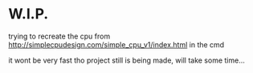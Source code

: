 # W.I.P.
trying to recreate the cpu from http://simplecpudesign.com/simple_cpu_v1/index.html in the cmd


it wont be very fast tho
project still is being made, will take some time...
